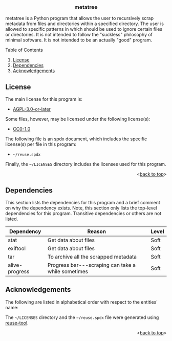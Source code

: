 <!---
SPDX-FileCopyrightText: 2023 Jason Scheffel <contact@jasonscheffel.com>
SPDX-License-Identifier: AGPL-3.0-or-later

Copyright (C) 2023 Jason Scheffel

This program is free software: you can redistribute it and/or modify it under
the terms of the GNU Affero General Public License as published by the Free
Software Foundation, either version 3 of the License, or (at your option) any
later version.

This program is distributed in the hope that it will be useful, but WITHOUT ANY
WARRANTY; without even the implied warranty of MERCHANTABILITY or FITNESS FOR A
PARTICULAR PURPOSE. See the GNU Affero General Public License for more details.

You should have received a copy of the GNU Affero General Public License along
with this program. If not, see <http://www.gnu.org/licenses/>.
-->

<a name="TOP"></a>

<!-- BADGESDDSFKJ -->

<div align="center">

<!-- put sheilds here -->

</div>

<!-- PROJECT LOGO -->

<h3 align="center">
metatree
</h3>

metatree is a Python program that allows the user to recursively scrap metadata
from files and directories within a specified directory. The user is allowed to
specific patterns in which should be used to ignore certain files or
directories. It is not intended to follow the "suckless" philosophy of minimal
software. It is not intended to be an actually "good" program.

<!-- TABLE OF CONTENTS -->

<summary>Table of Contents</summary>
  <ol>
    <li><a href="#license">License</a></li>
    <li><a href="#Dependencies">Dependencies</a></li>
    <li><a href="#acknowledgements">Acknowledgements</a></li>
  </ol>

<!-- LICENSE -->

## License

The main license for this program is:

- [AGPL-3.0-or-later](https://spdx.org/licenses/AGPL-3.0-or-later.html)

Some files, however, may be licensed under the following license(s):

- [CC0-1.0](https://spdx.org/licenses/CC0-1.0.html)

The following file is an spdx document, which includes the specific license(s)
per file in this program:

- `~/reuse.spdx`

Finally, the `~/LICENSES` directory includes the licenses used for this
program.

<p align="right"><<a href="#TOP">back to top</a>></p>

<!--Dependencies-->

## Dependencies

This section lists the dependencies for this program and a brief comment on why
the dependency exists. Note, this section only lists the top-level dependencies
for this program. Transitive dependencies or others are not listed.

| Dependency     | Reason                                             | Level |
| -------------- | -------------------------------------------------- | ----- |
| stat           | Get data about files                               | Soft  |
| exiftool       | Get data about files                               | Soft  |
| tar            | To archive all the scrapped metadata               | Soft  |
| alive-progress | Progress bar---scraping can take a while sometimes | Soft  |

<!-- ACKNOWLEDGEMENTS -->

## Acknowledgements

The following are listed in alphabetical order with respect to the entities'
name:

The `~/LICENSES` directory and the `~/reuse.spdx` file were generated using
[reuse-tool](https://github.com/fsfe/reuse-tool).

<p align="right"><<a href="#TOP">back to top</a>></p>

<!-- blank -->
